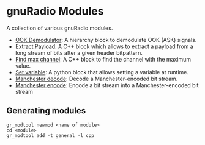 # gnuRadio Modules

A collection of various gnuRadio modules.

* [OOK Demodulator](https://github.com/MKesenheimer/gnuRadio_modules/tree/master/gr-OOK_demodulator): A hierarchy block to demodulate OOK (ASK) signals.
* [Extract Payload](https://github.com/MKesenheimer/gnuRadio_modules/tree/master/gr-extract_payload): A C++ block which allows to extract a payload from a long stream of bits after a given header bitpattern.
* [Find max channel](https://github.com/MKesenheimer/gnuRadio_modules/tree/master/gr-find_max_channel): A C++ block to find the channel with the maximum value.
* [Set variable](https://github.com/MKesenheimer/gnuRadio_modules/tree/master/gr-set_variable): A python block that allows setting a variable at runtime.
* [Manchester decode](https://github.com/MKesenheimer/gnuRadio_modules/tree/master/gr-manchester_decode): Decode a Manchester-encoded bit stream.
* [Manchester encode](https://github.com/MKesenheimer/gnuRadio_modules/tree/master/gr-manchester_encode): Encode a bit stream into a Manchester-encoded bit stream

## Generating modules
```
gr_modtool newmod <name of module>
cd <module>
gr_modtool add -t general -l cpp
